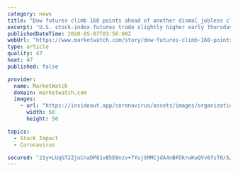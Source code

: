 ```yaml
---
category: news
title: "Dow futures climb 160 points ahead of another dismal jobless claims, and a parade of Fed speakers, earnings"
excerpt: "U.S. stock-index futures trade slightly higher early Thursday, as investors ready for another dismal report another sobering weekly jobless claims and a"
publishedDateTime: 2020-05-07T03:56:00Z
webUrl: "https://www.marketwatch.com/story/dow-futures-climb-160-points-ahead-of-another-dismal-jobless-claims-and-a-parade-of-fed-speakers-earnings-2020-05-07?mod=taxes"
type: article
quality: 47
heat: 47
published: false

provider:
  name: MarketWatch
  domain: marketwatch.com
  images:
    - url: "https://insideout.app/coronavirus/assets/images/organizations/marketwatch.com-50x50.jpg"
      width: 50
      height: 50

topics:
  - Stock Impact
  - Coronavirus

secured: "21y+LUqGT2ZjuCnaDP81vB5E8nzv+7YujSMMCjdA4nBFDkrwKwQVv6fsT0/5/aPJq9O8i7TA7ma3p6gwsY8w2dub1WsGfJA6EEufj5cAx0VnmrjvnaTjT4zTCj+qCvLOzok9xrED+qnhX9n9gdh9Rthje3ILhtcHa4cnnhUJI0e4MPQi0nwPTvtyCkZPRDSyrYpBMZuHlgT1xkmn2sOXGrloe8mQN17URMGhMOTQMyJnWfUmbIcYOR0oWtgqsEBvJzsJJlrDqgB2YFZ4bQiEN40r2sEzx8uj+oDHG1JDKZzq3794n5/up/7Kd/Qa9k16iBbw1ARBja76y12vD4+9a4v7cbCJ+0Odhrb764BDm3v9x4Q1dTkHhgMvR5aBHvPZdX7sj7R/FF02sy5U/psYhOeoHrdzYCcmAcom3RQAyHA097Ap/woSA3NbLBucjDe9Nzsr0AGYaIJ4bhgpNZqP7qknZ+Mc1bLkZ3rB20jHwwk=;40LxGyTBn0aR6NMdlldszg=="
---
```


